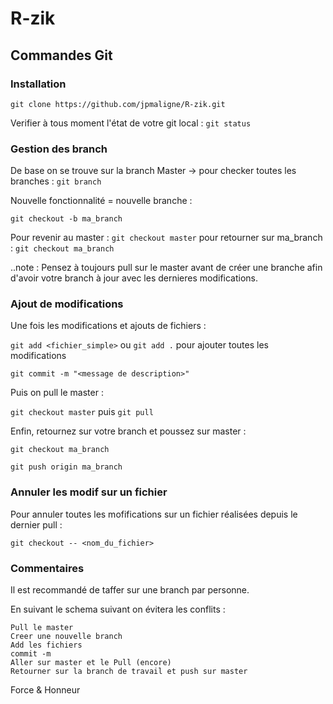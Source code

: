 # R-zik

## Commandes Git

### Installation

`git clone https://github.com/jpmaligne/R-zik.git`

Verifier à tous moment l'état de votre git local : `git status`

### Gestion des branch

De base on se trouve sur la branch Master -> pour checker toutes les branches : `git branch`

Nouvelle fonctionnalité = nouvelle branche :

`git checkout -b ma_branch`

Pour revenir au master : `git checkout master` pour retourner sur ma_branch : `git checkout ma_branch`

..note : Pensez à toujours pull sur le master avant de créer une branche afin d'avoir votre branch à jour avec les dernieres modifications.

### Ajout de modifications

Une fois les modifications et ajouts de fichiers :

`git add <fichier_simple>` ou `git add .` pour ajouter toutes les modifications

`git commit -m "<message de description>"`

Puis on pull le master :

`git checkout master` puis `git pull`

Enfin, retournez sur votre branch et poussez sur master :

`git checkout ma_branch`

`git push origin ma_branch`

### Annuler les modif sur un fichier

Pour annuler toutes les mofifications sur un fichier réalisées depuis le dernier pull :

`git checkout -- <nom_du_fichier>`


### Commentaires

Il est recommandé de taffer sur une branch par personne.

En suivant le schema suivant on évitera les conflits :


    Pull le master
    Creer une nouvelle branch
    Add les fichiers
    commit -m
    Aller sur master et le Pull (encore)
    Retourner sur la branch de travail et push sur master


Force & Honneur